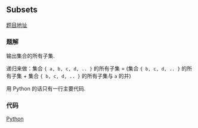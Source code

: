 ## Subsets

[题目地址](https://oj.leetcode.com/problems/subsets/)

### 题解

输出集合的所有子集.

递归来做：集合 `{ a, b, c, d, .. }` 的所有子集 = (集合 `{ b, c, d, .. }` 的所有子集 + 集合 `{ b, c, d, .. }` 的所有子集与 `a` 的并)

用 Python 的话只有一行主要代码.

### 代码

[Python](./sol.py)
